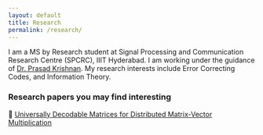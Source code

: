 ```yaml
---
layout: default
title: Research
permalink: /research/
---
```


I am a MS by Research student at Signal Processing and Communication Research Centre (SPCRC), IIIT Hyderabad. I am working under the guidance of [Dr. Prasad Krishnan](https://faculty.iiit.ac.in/~prasad.krishnan/). My research interests include Error Correcting Codes, and Information Theory.

### Research papers you may find interesting

:bookmark_tabs: [Universally Decodable Matrices for Distributed Matrix-Vector Multiplication](https://arxiv.org/abs/1901.10674)
